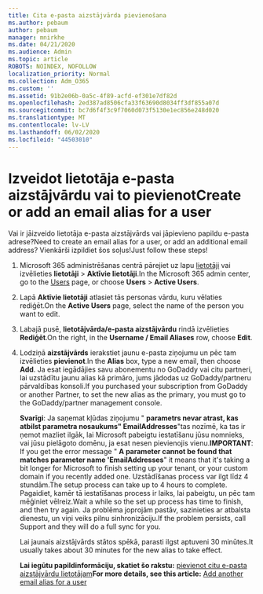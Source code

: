 ```yaml
---
title: Cita e-pasta aizstājvārda pievienošana
ms.author: pebaum
author: pebaum
manager: mnirkhe
ms.date: 04/21/2020
ms.audience: Admin
ms.topic: article
ROBOTS: NOINDEX, NOFOLLOW
localization_priority: Normal
ms.collection: Adm_O365
ms.custom: ''
ms.assetid: 91b2e06b-0a5c-4f89-acfd-ef301e7df82d
ms.openlocfilehash: 2ed387ad8506cfa33f63690d8034ff3df855a07d
ms.sourcegitcommit: bc7d6f4f3c9f7060d073f5130e1ec856e248d020
ms.translationtype: MT
ms.contentlocale: lv-LV
ms.lasthandoff: 06/02/2020
ms.locfileid: "44503010"
---
```

# <a name="create-or-add-an-email-alias-for-a-user"></a><span data-ttu-id="4480d-102">Izveidot lietotāja e-pasta aizstājvārdu vai to pievienot</span><span class="sxs-lookup"><span data-stu-id="4480d-102">Create or add an email alias for a user</span></span>

<span data-ttu-id="4480d-103">Vai ir jāizveido lietotāja e-pasta aizstājvārds vai jāpievieno papildu e-pasta adrese?</span><span class="sxs-lookup"><span data-stu-id="4480d-103">Need to create an email alias for a user, or add an additional email address?</span></span> <span data-ttu-id="4480d-104">Vienkārši izpildiet šos soļus!</span><span class="sxs-lookup"><span data-stu-id="4480d-104">Just follow these steps!</span></span>
  
1. <span data-ttu-id="4480d-105">Microsoft 365 administrēšanas centrā pārejiet uz lapu [lietotāji](https://go.microsoft.com/fwlink/p/?linkid=834822) vai izvēlieties **lietotāji** \> **Aktīvie lietotāji**.</span><span class="sxs-lookup"><span data-stu-id="4480d-105">In the Microsoft 365 admin center, go to the [Users](https://go.microsoft.com/fwlink/p/?linkid=834822) page, or choose **Users** \> **Active Users**.</span></span>
    
2. <span data-ttu-id="4480d-106">Lapā **Aktīvie lietotāji** atlasiet tās personas vārdu, kuru vēlaties rediģēt.</span><span class="sxs-lookup"><span data-stu-id="4480d-106">On the **Active Users** page, select the name of the person you want to edit.</span></span> 
    
3. <span data-ttu-id="4480d-107">Labajā pusē, **lietotājvārda/e-pasta aizstājvārdu** rindā izvēlieties **Rediģēt**.</span><span class="sxs-lookup"><span data-stu-id="4480d-107">On the right, in the **Username / Email Aliases** row, choose **Edit**.</span></span>
    
4. <span data-ttu-id="4480d-108">Lodziņā **aizstājvārds** ierakstiet jaunu e-pasta ziņojumu un pēc tam izvēlieties **pievienot**.</span><span class="sxs-lookup"><span data-stu-id="4480d-108">In the **Alias** box, type a new email, then choose **Add**.</span></span> <span data-ttu-id="4480d-109">Ja esat iegādājies savu abonementu no GoDaddy vai citu partneri, lai uzstādītu jaunu alias kā primāro, jums jādodas uz GoDaddy/partneru pārvaldības konsoli.</span><span class="sxs-lookup"><span data-stu-id="4480d-109">If you purchased your subscription from GoDaddy or another Partner, to set the new alias as the primary, you must go to the GoDaddy/partner management console.</span></span> 
    
    <span data-ttu-id="4480d-110">**Svarīgi**: Ja saņemat kļūdas ziņojumu " **parametrs nevar atrast, kas atbilst parametra nosaukums" EmailAddresses**"tas nozīmē, ka tas ir ņemot mazliet ilgāk, lai Microsoft pabeigtu iestatīšanu jūsu nomnieks, vai jūsu pielāgoto domēnu, ja esat nesen pievienojis vienu.</span><span class="sxs-lookup"><span data-stu-id="4480d-110">**IMPORTANT**: If you get the error message " **A parameter cannot be found that matches parameter name 'EmailAddresses**" it means that it's taking a bit longer for Microsoft to finish setting up your tenant, or your custom domain if you recently added one.</span></span> <span data-ttu-id="4480d-111">Uzstādīšanas process var ilgt līdz 4 stundām.</span><span class="sxs-lookup"><span data-stu-id="4480d-111">The setup process can take up to 4 hours to complete.</span></span> <span data-ttu-id="4480d-112">Pagaidiet, kamēr tā iestatīšanas process ir laiks, lai pabeigtu, un pēc tam mēģiniet vēlreiz.</span><span class="sxs-lookup"><span data-stu-id="4480d-112">Wait a while so the set up process has time to finish, and then try again.</span></span> <span data-ttu-id="4480d-113">Ja problēma joprojām pastāv, sazinieties ar atbalsta dienestu, un viņi veiks pilnu sinhronizāciju.</span><span class="sxs-lookup"><span data-stu-id="4480d-113">If the problem persists, call Support and they will do a full sync for you.</span></span>
    
    <span data-ttu-id="4480d-114">Lai jaunais aizstājvārds stātos spēkā, parasti ilgst aptuveni 30 minūtes.</span><span class="sxs-lookup"><span data-stu-id="4480d-114">It usually takes about 30 minutes for the new alias to take effect.</span></span>
    
    <span data-ttu-id="4480d-115">**Lai iegūtu papildinformāciju, skatiet šo rakstu:** [pievienot citu e-pasta aizstājvārdu lietotājam](https://docs.microsoft.com/microsoft-365/admin/email/add-another-email-alias-for-a-user)</span><span class="sxs-lookup"><span data-stu-id="4480d-115">**For more details, see this article:** [Add another email alias for a user](https://docs.microsoft.com/microsoft-365/admin/email/add-another-email-alias-for-a-user)</span></span>
    

